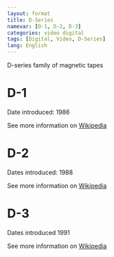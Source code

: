 ```yaml
---
layout: format
title: D-Series
namevar: [D-1, D-2, D-3]
categories: video digital
tags: [Digital, Video, D-Series]
lang: English
---
```


D-series family of magnetic tapes

# D-1

Date introduced: 1986 

See more information on [Wikipedia](https://en.wikipedia.org/wiki/D-1_(Sony))

# D-2 

Dates introduced: 1988

See more information on [Wikipedia](https://en.wikipedia.org/wiki/D-2_(video))

# D-3

Dates introduced 1991

See more information on [Wikipedia](https://en.wikipedia.org/wiki/D-3_(video))